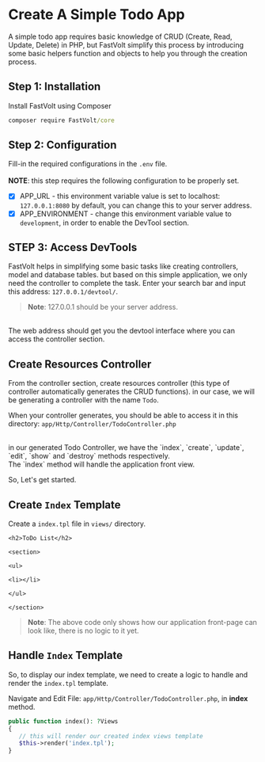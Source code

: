 # Create A Simple Todo App
A simple todo app requires basic knowledge of CRUD (Create, Read, Update, Delete) in PHP, but FastVolt simplify this process by introducing some basic helpers function and objects to help you through the creation process.

## Step 1: Installation
Install FastVolt using Composer
```cmd
composer require FastVolt/core
```
## Step 2: Configuration
Fill-in the required configurations in the `.env` file.<br><br>
**NOTE**: this step requires the following configuration to be properly set.
- [x] APP_URL - this environment variable value is set to localhost: `127.0.0.1:8080` by default, you can change this to your server address.
- [x] APP_ENVIRONMENT - change this environment variable value to `development`, in order to enable the DevTool section.

## STEP 3: Access DevTools
FastVolt helps in simplifying some basic tasks like creating controllers, model and database tables. 
but based on this simple application, we only need the controller to complete the task.
Enter your search bar and input this address: `127.0.0.1/devtool/`.

> **Note**: 127.0.0.1 should be your server address.


<br>
The web address should get you the devtool interface where you can access the controller section.

## Create Resources Controller
From the controller section, create resources controller (this type of controller automatically generates the CRUD functions). in our case, we will be generating a controller with the name `Todo`.

When your controller generates, you should be able to access it in this directory: `app/Http/Controller/TodoController.php` 

<br>
in our generated Todo Controller, we have the `index`, `create`, `update`, `edit`, `show` and `destroy` methods respectively.

<br>
The `index` method will handle the application front view.

So, Let's get started.


## Create `Index` Template

Create a `index.tpl` file in `views/` directory.

```tpl
<h2>ToDo List</h2>

<section>

<ul>

<li></li>

</ul>

</section>
```
> **Note**: The above code only shows how our application front-page can look like, there is no logic to it yet.


## Handle `Index` Template
So, to display our index template, we need to create a logic to handle and render the `index.tpl` template.

Navigate and Edit File: `app/Http/Controller/TodoController.php`, in **index** method.

```php
public function index(): ?Views
{
   // this will render our created index views template
   $this->render('index.tpl');
}
```


